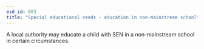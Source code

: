 ```yaml
---
esd_id: 803
title: "Special educational needs - education in non-mainstream school"
---
```


A local authority may educate a child with SEN in a non-mainstream school in certain circumstances.

